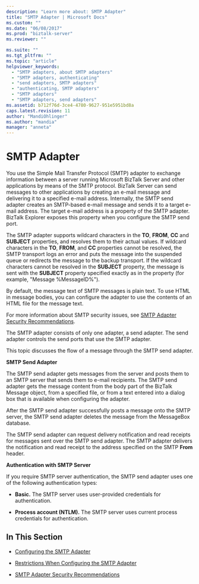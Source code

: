 ```yaml
---
description: "Learn more about: SMTP Adapter"
title: "SMTP Adapter | Microsoft Docs"
ms.custom: ""
ms.date: "06/08/2017"
ms.prod: "biztalk-server"
ms.reviewer: ""

ms.suite: ""
ms.tgt_pltfrm: ""
ms.topic: "article"
helpviewer_keywords: 
  - "SMTP adapters, about SMTP adapters"
  - "SMTP adapters, authenticating"
  - "send adapters, SMTP adapters"
  - "authenticating, SMTP adapters"
  - "SMTP adapters"
  - "SMTP adapters, send adapters"
ms.assetid: b712f76d-3ce4-4780-9627-951e5951bd8a
caps.latest.revision: 11
author: "MandiOhlinger"
ms.author: "mandia"
manager: "anneta"
---
```

# SMTP Adapter
You use the Simple Mail Transfer Protocol (SMTP) adapter to exchange information between a server running Microsoft BizTalk Server and other applications by means of the SMTP protocol. BizTalk Server can send messages to other applications by creating an e-mail message and delivering it to a specified e-mail address. Internally, the SMTP send adapter creates an SMTP-based e-mail message and sends it to a target e-mail address. The target e-mail address is a property of the SMTP adapter. BizTalk Explorer exposes this property when you configure the SMTP send port.  
  
 The SMTP adapter supports wildcard characters in the **TO**, **FROM**, **CC** and **SUBJECT** properties, and resolves them to their actual values. If wildcard characters in the **TO**, **FROM**, and **CC** properties cannot be resolved, the SMTP transport logs an error and puts the message into the suspended queue or redirects the message to the backup transport. If the wildcard characters cannot be resolved in the **SUBJECT** property, the message is sent with the **SUBJECT** property specified exactly as in the property (for example, "Message %MessageID%").  
  
 By default, the message text of SMTP messages is plain text. To use HTML in message bodies, you can configure the adapter to use the contents of an HTML file for the message text.  
  
 For more information about SMTP security issues, see [SMTP Adapter Security Recommendations](../core/smtp-adapter-security-recommendations.md).  
  
 The SMTP adapter consists of only one adapter, a send adapter. The send adapter controls the send ports that use the SMTP adapter.  
  
 This topic discusses the flow of a message through the SMTP send adapter.  
  
 **SMTP Send Adapter**  
  
 The SMTP send adapter gets messages from the server and posts them to an SMTP server that sends them to e-mail recipients. The SMTP send adapter gets the message content from the body part of the BizTalk Message object, from a specified file, or from a text entered into a dialog box that is available when configuring the adapter.  
  
 After the SMTP send adapter successfully posts a message onto the SMTP server, the SMTP send adapter deletes the message from the MessageBox database.  
  
 The SMTP send adapter can request delivery notification and read receipts for messages sent over the SMTP send adapter. The SMTP adapter delivers the notification and read receipt to the address specified on the SMTP **From** header.  
  
 **Authentication with SMTP Server**  
  
 If you require SMTP server authentication, the SMTP send adapter uses one of the following authentication types:  
  
-   **Basic.** The SMTP server uses user-provided credentials for authentication.  
  
-   **Process account (NTLM).** The SMTP server uses current process credentials for authentication.  
  
## In This Section  
  
-   [Configuring the SMTP Adapter](../core/configuring-the-smtp-adapter.md)  
  
-   [Restrictions When Configuring the SMTP Adapter](../core/restrictions-when-configuring-the-smtp-adapter.md)  
  
-   [SMTP Adapter Security Recommendations](../core/smtp-adapter-security-recommendations.md)
